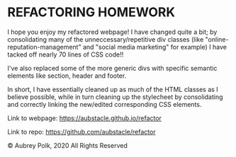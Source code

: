 # REFACTORING HOMEWORK

I hope you enjoy my refactored webpage! I have changed quite a bit; by consolidating many of the unneccessary/repetitive div classes (like "online-reputation-management" and "social media marketing" for example) I have tacked off nearly 70 lines of CSS code!! 

I've also replaced some of the more generic divs with specific semantic elements like section, header and footer.

In short, I have essentially cleaned up as much of the HTML classes as I believe possible, while in turn cleaning up the stylecheet by consolidating and correctly linking the new/edited corresponding CSS elements.

Link to webpage: https://aubstacle.github.io/refactor

Link to repo: https://github.com/aubstacle/refactor



© Aubrey Polk, 2020
All Rights Reserved
